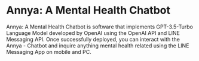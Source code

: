 # Annya: A Mental Health Chatbot


Annya: A Mental Health Chatbot is software that implements GPT-3.5-Turbo Language Model developed by OpenAI using the OpenAI API and LINE Messaging API. Once successfully deployed, you can interact with the Annya - Chatbot and inquire anything mental health related using the LINE Messaging App on mobile and PC.
